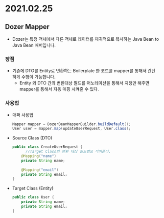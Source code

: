 # 2021.02.25

## Dozer Mapper

- Dozer는 특정 객체에서 다른 객체로 데이터를 재귀적으로 복사하는 Java Bean to Java Bean 매퍼입니다.

### 장점

- 기존에 DTO를 Entity로 변환하는 Boilerplate 한 코드를 mapper를 통해서 간단하게 수행이 가능합니다.
  - Entity 와 DTO 간의 변환대상 필드를 어노테이션을 통해서 지정만 해주면 mapper를 통해서 자동 매핑 시켜줄 수 있다.

### 사용법

- 매퍼 사용법

  ```java
  Mapper mapper = DozerBeanMapperBuilder.buildDefault();
  User user = mapper.map(updateUserRequest, User.class);
  ```

- Source Class (DTO)

  ```java
  public class CreateUserRequest {
  		//Target Class의 변환 대상 필드명으 적어준다.
      @Mapping("name")
      private String name;
      
      @Mapping("email")
      private String email;
  }
  ```

- Target Class (Entity)

  ```java
  public class User {
      private String name;
      private String email;
  }
  ```